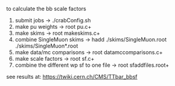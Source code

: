 to calculate the bb scale factors

1) submit jobs -> ./crabConfig.sh
2) make pu weights -> root pu.c+
3) make skims -> root makeskims.c+
4) combine SingleMuon skims -> hadd ./skims/SingleMuon.root ./skims/SingleMuon*.root
5) make data/mc comparisons -> root datamccomparisons.c+
6) make scale factors -> root sf.c+
7) combine the different wp sf to one file -> root sfaddfiles.root+

see results at:
https://twiki.cern.ch/CMS/TTbar_bbsf
